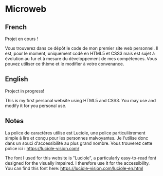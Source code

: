 # Microweb

## French
Projet en cours !

Vous trouverez dans ce dépôt le code de mon premier site web personnel.
Il est, pour le moment, uniquement codé en HTML5 et CSS3 mais est sujet à évolution au fur et à mesure du développement de mes compétences.
Vous pouvez utiliser ce thème et le modifier à votre convenance.

## English
Project in progress!

This is my first personal website using HTML5 and CSS3.
You may use and modify it for you personal use. 

## Notes
La police de caractères utilise est Luciole, une police particulièrement simple à lire et conçu pour les personnes malvoyantes. Je l'utilise donc dans un souci d'accessibilité au plus grand nombre. Vous trouverez cette police ici :
https://luciole-vision.com/

The font I used for this website is "Luciole", a particularly easy-to-read font designed for the visually impaired. I therefore use it for the accessibility. You can find this font here:
https://luciole-vision.com/luciole-en.html